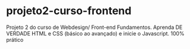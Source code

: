 # projeto2-curso-frontend
Projeto 2 do curso de Webdesign/ Front-end Fundamentos. Aprenda DE VERDADE HTML e CSS (básico ao avançado) e inicie o Javascript. 100% prático
